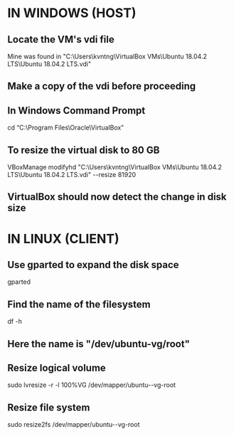 # IN WINDOWS (HOST)

## Locate the VM's vdi file
Mine was found in "C:\Users\kvntng\VirtualBox VMs\Ubuntu 18.04.2 LTS\Ubuntu 18.04.2 LTS.vdi"

## Make a copy of the vdi before proceeding

## In Windows Command Prompt
cd “C:\Program Files\Oracle\VirtualBox”

## To resize the virtual disk to 80 GB
VBoxManage modifyhd "C:\Users\kvntng\VirtualBox VMs\Ubuntu 18.04.2 LTS\Ubuntu 18.04.2 LTS.vdi" --resize 81920

## VirtualBox should now detect the change in disk size

# IN LINUX (CLIENT) 

## Use gparted to expand the disk space
gparted

## Find the name of the filesystem
df -h

## Here the name is "/dev/ubuntu-vg/root"
## Resize logical volume
sudo lvresize -r -l 100%VG /dev/mapper/ubuntu--vg-root
## Resize file system
sudo resize2fs /dev/mapper/ubuntu--vg-root
